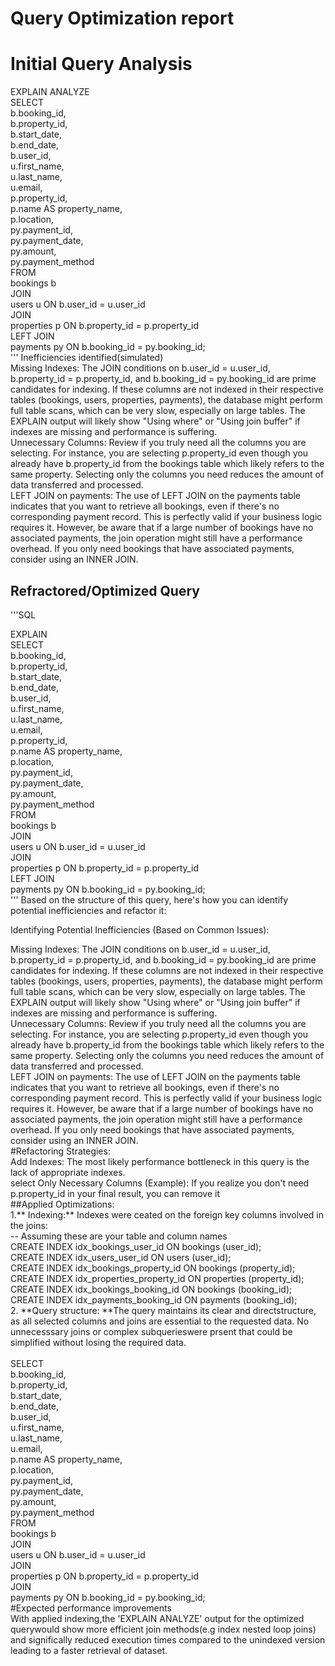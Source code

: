 # Query  Optimization report
# Initial Query Analysis

EXPLAIN ANALYZE<br/>
SELECT<br/>
    b.booking_id,<br/>
    b.property_id,<br/>
    b.start_date,<br/>
    b.end_date,<br/>
    b.user_id,<br/>
    u.first_name,<br/>
    u.last_name,<br/>
    u.email,<br/>
    p.property_id,<br/>
    p.name AS property_name,<br/>
    p.location,<br/>
    py.payment_id,<br/>
    py.payment_date,<br/>
    py.amount,<br/>
    py.payment_method<br/>
FROM<br/>
    bookings b<br/>
JOIN<br/>
    users u ON b.user_id = u.user_id<br/>
JOIN<br/>
    properties p ON b.property_id = p.property_id<br/>
LEFT JOIN<br/>
    payments py ON b.booking_id = py.booking_id;<br/>
    '''
    Inefficiencies identified(simulated)<br/>
    Missing Indexes: The JOIN conditions on b.user_id = u.user_id, b.property_id = p.property_id, and b.booking_id = py.booking_id are prime candidates for indexing. If these columns are not indexed in their respective tables (bookings, users, properties, payments), the database might perform full table scans, which can be very slow, especially on large tables. The EXPLAIN output will likely show "Using where" or "Using join buffer" if indexes are missing and performance is suffering.
<br/>
Unnecessary Columns: Review if you truly need all the columns you are selecting. For instance, you are selecting p.property_id even though you already have b.property_id from the bookings table which likely refers to the same property. Selecting only the columns you need reduces the amount of data transferred and processed.
<br/>
LEFT JOIN on payments: The use of LEFT JOIN on the payments table indicates that you want to retrieve all bookings, even if there's no corresponding payment record. This is perfectly valid if your business logic requires it. However, be aware that if a large number of bookings have no associated payments, the join operation might still have a performance overhead. If you only need bookings that have associated payments, consider using an INNER JOIN.<br/>
## Refractored/Optimized Query

'''SQL<br/>

EXPLAIN<br/>
SELECT<br/>
   b.booking_id,<br/>
    b.property_id,<br/>
    b.start_date,<br/>
    b.end_date,<br/>
    b.user_id,<br/>
    u.first_name,<br/>
    u.last_name,<br/>
    u.email,<br/>
    p.property_id,<br/>
    p.name AS property_name,<br/>
    p.location,<br/>
    py.payment_id,<br/>
    py.payment_date,<br/>
    py.amount,<br/>
    py.payment_method<br/>
FROM<br/>
    bookings b<br/>
JOIN<br/>
    users u ON b.user_id = u.user_id<br/>
JOIN<br/>
    properties p ON b.property_id = p.property_id<br/>
LEFT JOIN<br/>
    payments py ON b.booking_id = py.booking_id;<br/>
    '''
Based on the structure of this query, here's how you can identify potential inefficiencies and refactor it:<br/>

Identifying Potential Inefficiencies (Based on Common Issues):<br/>

Missing Indexes: The JOIN conditions on b.user_id = u.user_id, b.property_id = p.property_id, and b.booking_id = py.booking_id are prime candidates for indexing. If these columns are not indexed in their respective tables (bookings, users, properties, payments), the database might perform full table scans, which can be very slow, especially on large tables. The EXPLAIN output will likely show "Using where" or "Using join buffer" if indexes are missing and performance is suffering.
<br/>
Unnecessary Columns: Review if you truly need all the columns you are selecting. For instance, you are selecting p.property_id even though you already have b.property_id from the bookings table which likely refers to the same property. Selecting only the columns you need reduces the amount of data transferred and processed.
<br/>
LEFT JOIN on payments: The use of LEFT JOIN on the payments table indicates that you want to retrieve all bookings, even if there's no corresponding payment record. This is perfectly valid if your business logic requires it. However, be aware that if a large number of bookings have no associated payments, the join operation might still have a performance overhead. If you only need bookings that have associated payments, consider using an INNER JOIN.
<br/>
#Refactoring Strategies:<br/>
Add Indexes: The most likely performance bottleneck in this query is the lack of appropriate indexes.<br/>
select Only Necessary Columns (Example): If you realize you don't need p.property_id in your final result, you can remove it<br/>
 ##Applied Optimizations:<br/>
1.** Indexing:** Indexes were ceated on the foreign key columns involved in the joins:<br/>
   -- Assuming these are your table and column names<br/>
CREATE INDEX idx_bookings_user_id ON bookings (user_id);<br/>
CREATE INDEX idx_users_user_id ON users (user_id);<br/>
CREATE INDEX idx_bookings_property_id ON bookings (property_id);<br/>
CREATE INDEX idx_properties_property_id ON properties (property_id);<br/>
CREATE INDEX idx_bookings_booking_id ON bookings (booking_id);<br/>
CREATE INDEX idx_payments_booking_id ON payments (booking_id);<br/>
2. **Query structure: **The query maintains its clear and directstructure, as all selected columns and joins are essential to the requested data.
 No unnecesssary joins or complex subquerieswere prsent that could be simplified without losing the required data.<br/>
  <br/>
   SELECT<br/>
    b.booking_id,<br/>
    b.property_id,<br/>
    b.start_date,<br/>
    b.end_date,<br/>
    b.user_id,<br/>
    u.first_name,<br/>
    u.last_name,<br/>
    u.email,<br/>
    p.name AS property_name,<br/>
    p.location,<br/>
    py.payment_id,<br/>
    py.payment_date,<br/>
    py.amount,<br/>
    py.payment_method<br/>
FROM<br/>
    bookings b<br/>
JOIN <br/>
    users u ON b.user_id = u.user_id<br/>
JOIN<br/>
    properties p ON b.property_id = p.property_id<br/>
JOIN<br/>
    payments py ON b.booking_id = py.booking_id;<br/>
    #Expected performance improvements<br/>
    With applied indexing,the 'EXPLAIN ANALYZE' output for the optimized querywould show more efficient join methods(e.g index nested loop joins) and significally reduced execution times compared to the unindexed version leading to a faster retrieval of dataset.<br/>
